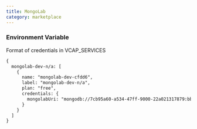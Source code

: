 ```yaml
---
title: MongoLab
category: marketplace
---
```


### Environment Variable

Format of credentials in VCAP_SERVICES

~~~xml
{
  mongolab-dev-n/a: [
    {
      name: "mongolab-dev-cfdd6",
      label: "mongolab-dev-n/a",
      plan: "free",
      credentials: {
        mongolabUri: "mongodb://7cb95a60-a534-47ff-9000-22a021317879:bbb1c34d-c621-4822-afab-ddf61546081f@ds031407.mongolab.com:31407/CloudFoundry_7m6fs4nv_gduo9ubj"
      }
    }
  ]
}
~~~
